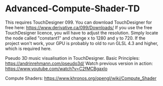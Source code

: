 # Advanced-Compute-Shader-TD
This requires TouchDesigner 099. You can download TouchDesigner for free here:
https://www.derivative.ca/099/Downloads/
If you use the free TouchDesigner licence, you will have to adjust the resolution. Simply locate the node called "constant1" and change x to 1280 and y to 720.
If the project won't work, your GPU is probably to old to run GLSL 4.3 and higher, which is required here.

Pseudo 3D music visualisation in TouchDesigner. 
Basic Principles: https://andrinrehmann.com/pseudo3d/
Watch previous version in action: https://www.youtube.com/watch?v=C2fMCBgaxlo

Compute Shaders: https://www.khronos.org/opengl/wiki/Compute_Shader
